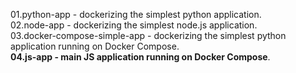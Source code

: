 01.python-app - dockerizing the simplest python application.  
02.node-app - dockerizing the simplest node.js application.  
03.docker-compose-simple-app - dockerizing the simplest python application running on Docker Compose.  
**04.js-app - main JS application running on Docker Compose**.  